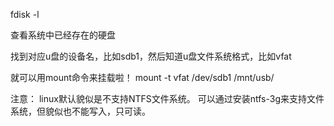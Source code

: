 fdisk -l

查看系统中已经存在的硬盘

找到对应u盘的设备名，比如sdb1，然后知道u盘文件系统格式，比如vfat

就可以用mount命令来挂载啦！
mount -t vfat /dev/sdb1 /mnt/usb/


注意：
linux默认貌似是不支持NTFS文件系统。
可以通过安装ntfs-3g来支持文件系统，但貌似也不能写入，只可读。
